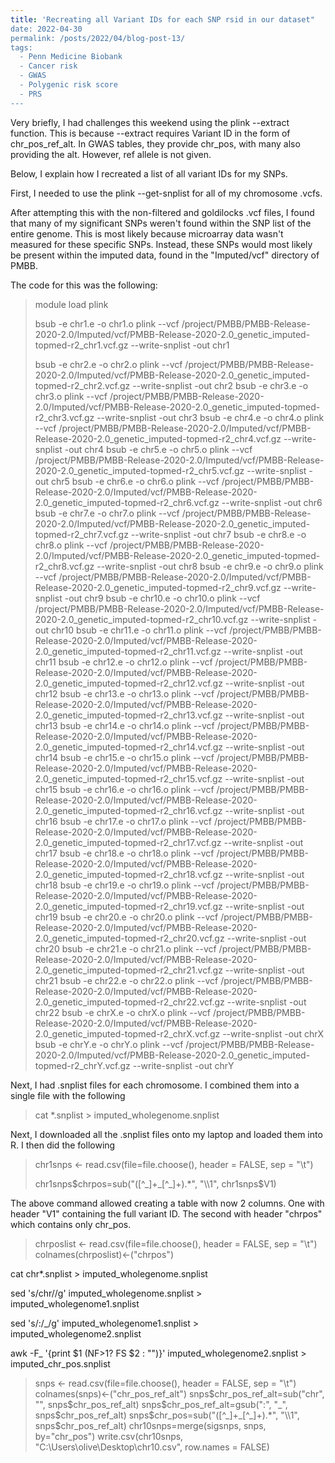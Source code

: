 ```yaml
---
title: 'Recreating all Variant IDs for each SNP rsid in our dataset"
date: 2022-04-30
permalink: /posts/2022/04/blog-post-13/
tags:
  - Penn Medicine Biobank
  - Cancer risk
  - GWAS
  - Polygenic risk score
  - PRS
---
```


Very briefly, I had challenges this weekend using the plink --extract function. This is because --extract requires Variant ID in the form of chr_pos_ref_alt. In GWAS tables, they provide chr_pos, with many also providing the alt. However, ref allele is not given.

Below, I explain how I recreated a list of all variant IDs for my SNPs.

First, I needed to use the plink --get-snplist for all of my chromosome .vcfs.

After attempting this with the non-filtered and goldilocks .vcf files, I found that many of my significant SNPs weren't found within the SNP list of the entire genome. This is most likely because microarray data wasn't measured for these specific SNPs. Instead, these SNPs would most likely be present within the imputed data, found in the "Imputed/vcf" directory of PMBB. 

The code for this was the following:

> module load plink
> 
> bsub -e chr1.e -o chr1.o plink --vcf /project/PMBB/PMBB-Release-2020-2.0/Imputed/vcf/PMBB-Release-2020-2.0_genetic_imputed-topmed-r2_chr1.vcf.gz --write-snplist -out chr1
> 
> bsub -e chr2.e -o chr2.o plink --vcf /project/PMBB/PMBB-Release-2020-2.0/Imputed/vcf/PMBB-Release-2020-2.0_genetic_imputed-topmed-r2_chr2.vcf.gz --write-snplist -out chr2
> bsub -e chr3.e -o chr3.o plink --vcf /project/PMBB/PMBB-Release-2020-2.0/Imputed/vcf/PMBB-Release-2020-2.0_genetic_imputed-topmed-r2_chr3.vcf.gz --write-snplist -out chr3
> bsub -e chr4.e -o chr4.o plink --vcf /project/PMBB/PMBB-Release-2020-2.0/Imputed/vcf/PMBB-Release-2020-2.0_genetic_imputed-topmed-r2_chr4.vcf.gz --write-snplist -out chr4
> bsub -e chr5.e -o chr5.o plink --vcf /project/PMBB/PMBB-Release-2020-2.0/Imputed/vcf/PMBB-Release-2020-2.0_genetic_imputed-topmed-r2_chr5.vcf.gz --write-snplist -out chr5
> bsub -e chr6.e -o chr6.o plink --vcf /project/PMBB/PMBB-Release-2020-2.0/Imputed/vcf/PMBB-Release-2020-2.0_genetic_imputed-topmed-r2_chr6.vcf.gz --write-snplist -out chr6
> bsub -e chr7.e -o chr7.o plink --vcf /project/PMBB/PMBB-Release-2020-2.0/Imputed/vcf/PMBB-Release-2020-2.0_genetic_imputed-topmed-r2_chr7.vcf.gz --write-snplist -out chr7
> bsub -e chr8.e -o chr8.o plink --vcf /project/PMBB/PMBB-Release-2020-2.0/Imputed/vcf/PMBB-Release-2020-2.0_genetic_imputed-topmed-r2_chr8.vcf.gz --write-snplist -out chr8
> bsub -e chr9.e -o chr9.o plink --vcf /project/PMBB/PMBB-Release-2020-2.0/Imputed/vcf/PMBB-Release-2020-2.0_genetic_imputed-topmed-r2_chr9.vcf.gz --write-snplist -out chr9
> bsub -e chr10.e -o chr10.o plink --vcf /project/PMBB/PMBB-Release-2020-2.0/Imputed/vcf/PMBB-Release-2020-2.0_genetic_imputed-topmed-r2_chr10.vcf.gz --write-snplist -out chr10
> bsub -e chr11.e -o chr11.o plink --vcf /project/PMBB/PMBB-Release-2020-2.0/Imputed/vcf/PMBB-Release-2020-2.0_genetic_imputed-topmed-r2_chr11.vcf.gz --write-snplist -out chr11
> bsub -e chr12.e -o chr12.o plink --vcf /project/PMBB/PMBB-Release-2020-2.0/Imputed/vcf/PMBB-Release-2020-2.0_genetic_imputed-topmed-r2_chr12.vcf.gz --write-snplist -out chr12
> bsub -e chr13.e -o chr13.o plink --vcf /project/PMBB/PMBB-Release-2020-2.0/Imputed/vcf/PMBB-Release-2020-2.0_genetic_imputed-topmed-r2_chr13.vcf.gz --write-snplist -out chr13
> bsub -e chr14.e -o chr14.o plink --vcf /project/PMBB/PMBB-Release-2020-2.0/Imputed/vcf/PMBB-Release-2020-2.0_genetic_imputed-topmed-r2_chr14.vcf.gz --write-snplist -out chr14
> bsub -e chr15.e -o chr15.o plink --vcf /project/PMBB/PMBB-Release-2020-2.0/Imputed/vcf/PMBB-Release-2020-2.0_genetic_imputed-topmed-r2_chr15.vcf.gz --write-snplist -out chr15
> bsub -e chr16.e -o chr16.o plink --vcf /project/PMBB/PMBB-Release-2020-2.0/Imputed/vcf/PMBB-Release-2020-2.0_genetic_imputed-topmed-r2_chr16.vcf.gz --write-snplist -out chr16
> bsub -e chr17.e -o chr17.o plink --vcf /project/PMBB/PMBB-Release-2020-2.0/Imputed/vcf/PMBB-Release-2020-2.0_genetic_imputed-topmed-r2_chr17.vcf.gz --write-snplist -out chr17
> bsub -e chr18.e -o chr18.o plink --vcf /project/PMBB/PMBB-Release-2020-2.0/Imputed/vcf/PMBB-Release-2020-2.0_genetic_imputed-topmed-r2_chr18.vcf.gz --write-snplist -out chr18
> bsub -e chr19.e -o chr19.o plink --vcf /project/PMBB/PMBB-Release-2020-2.0/Imputed/vcf/PMBB-Release-2020-2.0_genetic_imputed-topmed-r2_chr19.vcf.gz --write-snplist -out chr19
> bsub -e chr20.e -o chr20.o plink --vcf /project/PMBB/PMBB-Release-2020-2.0/Imputed/vcf/PMBB-Release-2020-2.0_genetic_imputed-topmed-r2_chr20.vcf.gz --write-snplist -out chr20
> bsub -e chr21.e -o chr21.o plink --vcf /project/PMBB/PMBB-Release-2020-2.0/Imputed/vcf/PMBB-Release-2020-2.0_genetic_imputed-topmed-r2_chr21.vcf.gz --write-snplist -out chr21
> bsub -e chr22.e -o chr22.o plink --vcf /project/PMBB/PMBB-Release-2020-2.0/Imputed/vcf/PMBB-Release-2020-2.0_genetic_imputed-topmed-r2_chr22.vcf.gz --write-snplist -out chr22
> bsub -e chrX.e -o chrX.o plink --vcf /project/PMBB/PMBB-Release-2020-2.0/Imputed/vcf/PMBB-Release-2020-2.0_genetic_imputed-topmed-r2_chrX.vcf.gz --write-snplist -out chrX
> bsub -e chrY.e -o chrY.o plink --vcf /project/PMBB/PMBB-Release-2020-2.0/Imputed/vcf/PMBB-Release-2020-2.0_genetic_imputed-topmed-r2_chrY.vcf.gz --write-snplist -out chrY

Next, I had .snplist files for each chromosome. I combined them into a single file with the following

> cat *.snplist > imputed_wholegenome.snplist

Next, I downloaded all the .snplist files onto my laptop and loaded them into R. I then did the following

> chr1snps <- read.csv(file=file.choose(), header = FALSE, sep = "\t")
> 
> chr1snps$chrpos=sub("([^_]+_[^_]+).*", "\\1", chr1snps$V1)

The above command allowed creating a table with now 2 columns. One with header "V1" containing the full variant ID. The second with header "chrpos" which contains only chr_pos.

> chrposlist <- read.csv(file=file.choose(), header = FALSE, sep = "\t")
> colnames(chrposlist)<-("chrpos")


cat chr*.snplist > imputed_wholegenome.snplist

sed 's/chr//g' imputed_wholegenome.snplist > imputed_wholegenome1.snplist

sed 's/:/_/g' imputed_wholegenome1.snplist > imputed_wholegenome2.snplist

awk -F_ '{print $1 (NF>1? FS $2 : "")}' imputed_wholegenome2.snplist > imputed_chr_pos.snplist


> snps <- read.csv(file=file.choose(), header = FALSE, sep = "\t")
> colnames(snps)<-("chr_pos_ref_alt")
> snps$chr_pos_ref_alt=sub("chr", "", snps$chr_pos_ref_alt)
> snps$chr_pos_ref_alt=gsub(":", "_", snps$chr_pos_ref_alt)
> snps$chr_pos=sub("([^_]+_[^_]+).*", "\\1", snps$chr_pos_ref_alt)
> chr10snps=merge(sigsnps, snps, by="chr_pos")
> write.csv(chr10snps, "C:\\Users\\olive\\Desktop\\chr10.csv", row.names = FALSE)

